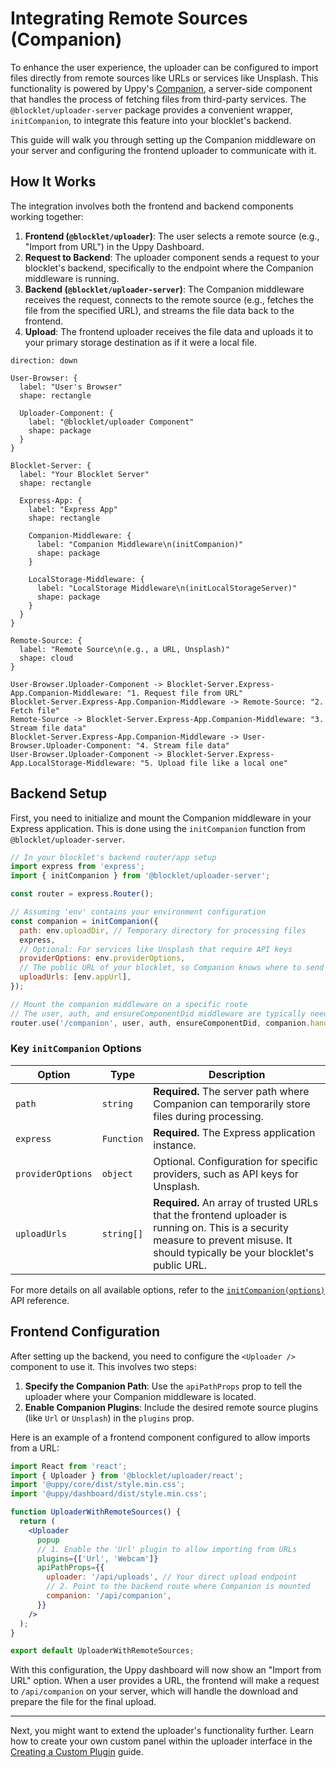 # Integrating Remote Sources (Companion)

To enhance the user experience, the uploader can be configured to import files directly from remote sources like URLs or services like Unsplash. This functionality is powered by Uppy's [Companion](https://uppy.io/docs/companion/), a server-side component that handles the process of fetching files from third-party services. The `@blocklet/uploader-server` package provides a convenient wrapper, `initCompanion`, to integrate this feature into your blocklet's backend.

This guide will walk you through setting up the Companion middleware on your server and configuring the frontend uploader to communicate with it.

## How It Works

The integration involves both the frontend and backend components working together:

1.  **Frontend (`@blocklet/uploader`)**: The user selects a remote source (e.g., "Import from URL") in the Uppy Dashboard.
2.  **Request to Backend**: The uploader component sends a request to your blocklet's backend, specifically to the endpoint where the Companion middleware is running.
3.  **Backend (`@blocklet/uploader-server`)**: The Companion middleware receives the request, connects to the remote source (e.g., fetches the file from the specified URL), and streams the file data back to the frontend.
4.  **Upload**: The frontend uploader receives the file data and uploads it to your primary storage destination as if it were a local file.

```d2
direction: down

User-Browser: {
  label: "User's Browser"
  shape: rectangle

  Uploader-Component: {
    label: "@blocklet/uploader Component"
    shape: package
  }
}

Blocklet-Server: {
  label: "Your Blocklet Server"
  shape: rectangle

  Express-App: {
    label: "Express App"
    shape: rectangle

    Companion-Middleware: {
      label: "Companion Middleware\n(initCompanion)"
      shape: package
    }

    LocalStorage-Middleware: {
      label: "LocalStorage Middleware\n(initLocalStorageServer)"
      shape: package
    }
  }
}

Remote-Source: {
  label: "Remote Source\n(e.g., a URL, Unsplash)"
  shape: cloud
}

User-Browser.Uploader-Component -> Blocklet-Server.Express-App.Companion-Middleware: "1. Request file from URL"
Blocklet-Server.Express-App.Companion-Middleware -> Remote-Source: "2. Fetch file"
Remote-Source -> Blocklet-Server.Express-App.Companion-Middleware: "3. Stream file data"
Blocklet-Server.Express-App.Companion-Middleware -> User-Browser.Uploader-Component: "4. Stream file data"
User-Browser.Uploader-Component -> Blocklet-Server.Express-App.LocalStorage-Middleware: "5. Upload file like a local one"

```

## Backend Setup

First, you need to initialize and mount the Companion middleware in your Express application. This is done using the `initCompanion` function from `@blocklet/uploader-server`.

```javascript
// In your blocklet's backend router/app setup
import express from 'express';
import { initCompanion } from '@blocklet/uploader-server';

const router = express.Router();

// Assuming 'env' contains your environment configuration
const companion = initCompanion({
  path: env.uploadDir, // Temporary directory for processing files
  express,
  // Optional: For services like Unsplash that require API keys
  providerOptions: env.providerOptions,
  // The public URL of your blocklet, so Companion knows where to send files back to
  uploadUrls: [env.appUrl],
});

// Mount the companion middleware on a specific route
// The user, auth, and ensureComponentDid middleware are typically needed for security
router.use('/companion', user, auth, ensureComponentDid, companion.handle);
```

### Key `initCompanion` Options

| Option | Type | Description |
|---|---|---|
| `path` | `string` | **Required.** The server path where Companion can temporarily store files during processing. |
| `express` | `Function` | **Required.** The Express application instance. |
| `providerOptions` | `object` | Optional. Configuration for specific providers, such as API keys for Unsplash. |
| `uploadUrls` | `string[]` | **Required.** An array of trusted URLs that the frontend uploader is running on. This is a security measure to prevent misuse. It should typically be your blocklet's public URL. |

For more details on all available options, refer to the [`initCompanion(options)`](./api-reference-uploader-server-companion.md) API reference.

## Frontend Configuration

After setting up the backend, you need to configure the `<Uploader />` component to use it. This involves two steps:

1.  **Specify the Companion Path**: Use the `apiPathProps` prop to tell the uploader where your Companion middleware is located.
2.  **Enable Companion Plugins**: Include the desired remote source plugins (like `Url` or `Unsplash`) in the `plugins` prop.

Here is an example of a frontend component configured to allow imports from a URL:

```jsx
import React from 'react';
import { Uploader } from '@blocklet/uploader/react';
import '@uppy/core/dist/style.min.css';
import '@uppy/dashboard/dist/style.min.css';

function UploaderWithRemoteSources() {
  return (
    <Uploader
      popup
      // 1. Enable the 'Url' plugin to allow importing from URLs
      plugins={['Url', 'Webcam']} 
      apiPathProps={{
        uploader: '/api/uploads', // Your direct upload endpoint
        // 2. Point to the backend route where Companion is mounted
        companion: '/api/companion',
      }}
    />
  );
}

export default UploaderWithRemoteSources;
```

With this configuration, the Uppy dashboard will now show an "Import from URL" option. When a user provides a URL, the frontend will make a request to `/api/companion` on your server, which will handle the download and prepare the file for the final upload.

---

Next, you might want to extend the uploader's functionality further. Learn how to create your own custom panel within the uploader interface in the [Creating a Custom Plugin](./guides-custom-plugin.md) guide.